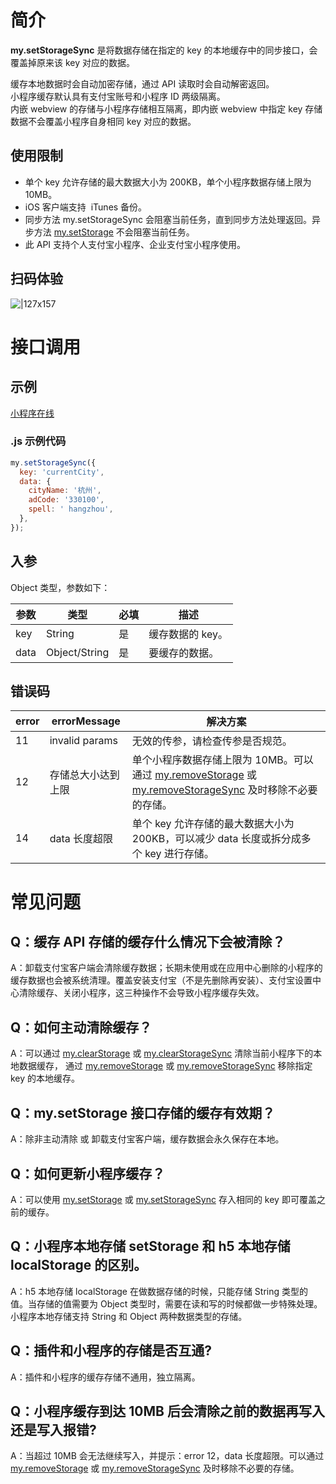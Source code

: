 # 简介

**my.setStorageSync** 是将数据存储在指定的 key 的本地缓存中的同步接口，会覆盖掉原来该 key 对应的数据。

缓存本地数据时会自动加密存储，通过 API 读取时会自动解密返回。  
小程序缓存默认具有支付宝账号和小程序 ID 两级隔离。  
内嵌 webview 的存储与小程序存储相互隔离，即内嵌 webview 中指定 key 存储数据不会覆盖小程序自身相同 key 对应的数据。

## 使用限制

- 单个 key 允许存储的最大数据大小为 200KB，单个小程序数据存储上限为 10MB。
- iOS 客户端支持  iTunes 备份。
- 同步方法 my.setStorageSync 会阻塞当前任务，直到同步方法处理返回。异步方法 [my.setStorage](https://opendocs.alipay.com/mini/api/eocm6v) 不会阻塞当前任务。
- 此 API 支持个人支付宝小程序、企业支付宝小程序使用。

## 扫码体验

![|127x157](https://gw.alipayobjects.com/zos/skylark-tools/public/files/075fe99f9a07d6c7c312b806239c727f.jpeg#align=left&display=inline&height=157&margin=%5Bobject%20Object%5D&originHeight=157&originWidth=127&status=done&style=none&width=127)

# 接口调用

## 示例

[小程序在线](https://opendocs.alipay.com/openbox/mini/opendocs/storage?view=preview&defaultPage=pages/index/index&defaultOpenedFiles=pages/index/index&theme=light)

### .js 示例代码

```javascript
my.setStorageSync({
  key: 'currentCity',
  data: {
    cityName: '杭州',
    adCode: '330100',
    spell: ' hangzhou',
  },
});
```

## 入参

Object 类型，参数如下：

| **参数** | **类型**      | **必填** | **描述**         |
| -------- | ------------- | -------- | ---------------- |
| key      | String        | 是       | 缓存数据的 key。 |
| data     | Object/String | 是       | 要缓存的数据。   |

## 错误码

| **error** | **errorMessage** | **解决方案** |
| --- | --- | --- |
| 11 | invalid params | 无效的传参，请检查传参是否规范。 |
| 12 | 存储总大小达到上限 | 单个小程序数据存储上限为 10MB。可以通过 [my.removeStorage](https://opendocs.alipay.com/mini/api/of9hze) 或 [my.removeStorageSync](https://opendocs.alipay.com/mini/api/ytfrk4) 及时移除不必要的存储。 |
| 14 | data 长度超限 | 单个 key 允许存储的最大数据大小为 200KB，可以减少 data 长度或拆分成多个 key 进行存储。 |

# 常见问题

## Q：缓存 API 存储的缓存什么情况下会被清除？

A：卸载支付宝客户端会清除缓存数据；长期未使用或在应用中心删除的小程序的缓存数据也会被系统清理。覆盖安装支付宝（不是先删除再安装）、支付宝设置中心清除缓存、关闭小程序，这三种操作不会导致小程序缓存失效。

## Q：如何主动清除缓存？

A：可以通过 [my.clearStorage](https://opendocs.alipay.com/mini/api/storage) 或 [my.clearStorageSync](https://opendocs.alipay.com/mini/api/ulv85u) 清除当前小程序下的本地数据缓存， 通过 [my.removeStorage](https://opendocs.alipay.com/mini/api/of9hze) 或 [my.removeStorageSync](https://opendocs.alipay.com/mini/api/ytfrk4) 移除指定 key 的本地缓存。

## Q：my.setStorage 接口存储的缓存有效期？

A：除非主动清除 或 卸载支付宝客户端，缓存数据会永久保存在本地。

## Q：如何更新小程序缓存？

A：可以使用 [my.setStorage](https://opendocs.alipay.com/mini/api/eocm6v) 或 [my.setStorageSync](https://opendocs.alipay.com/mini/api/cog0du) 存入相同的 key 即可覆盖之前的缓存。

## Q：小程序本地存储 setStorage 和 h5 本地存储 localStorage 的区别。

A：h5 本地存储 localStorage 在做数据存储的时候，只能存储 String 类型的值。当存储的值需要为 Object 类型时，需要在读和写的时候都做一步特殊处理。 小程序本地存储支持 String 和 Object 两种数据类型的存储。

## Q：插件和小程序的存储是否互通?

A：插件和小程序的缓存存储不通用，独立隔离。

## Q：小程序缓存到达 10MB 后会清除之前的数据再写入还是写入报错?

A：当超过 10MB 会无法继续写入，并提示：error 12，data 长度超限。可以通过 [my.removeStorage](https://opendocs.alipay.com/mini/api/of9hze) 或 [my.removeStorageSync](https://opendocs.alipay.com/mini/api/ytfrk4) 及时移除不必要的存储。
